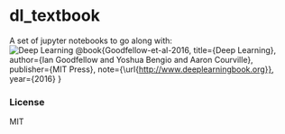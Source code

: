 
# dl_textbook

A set of jupyter notebooks to go along with:  
![Deep Learning](https://www.deeplearningbook.org/)
@book{Goodfellow-et-al-2016,
    title={Deep Learning},
    author={Ian Goodfellow and Yoshua Bengio and Aaron Courville},
    publisher={MIT Press},
    note={\url{http://www.deeplearningbook.org}},
    year={2016}
}

### License

MIT
